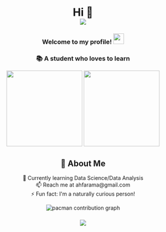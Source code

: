<div align="center">
  
  <!-- Header Section -->
  <h1>Hi 👋 
    <br>
    <a href="https://github.com/shiinahan/">
      <img src="https://readme-typing-svg.herokuapp.com/?font=Plus+Jakarta&pause=1000&center=true&vCenter=true&width=435&lines=I%27m+Ahmad+Farhan+Ramadhan">
    </a>
  </h1>
  
  <h3>
    Welcome to my profile!
    <img src="https://media.giphy.com/media/hvRJCLFzcasrR4ia7z/giphy.gif" width="28">
  </h3>
  
  <h3>📚 A student who loves to learn</h3>

  <!-- GIF -->
  <!-- <img height="200" src="https://media1.tenor.com/m/Wz1BLckFRq4AAAAC/jkt48-oline-manuel.gif"> -->
  <!-- <img height="200" src="https://media1.tenor.com/m/pO1s9r07apkAAAAC/zweezygif-oline-manuel.gif"> -->
  <img height="200" src="https://media2.giphy.com/media/v1.Y2lkPTc5MGI3NjExb3R1c3Jxa2VjY29sd2FyMzBvdmJweHVhdzdwdDR5YXVkcGQ0czhyNCZlcD12MV9pbnRlcm5hbF9naWZfYnlfaWQmY3Q9Zw/AoLprNw1m6482WoihC/giphy.gif">
  <img height="200" src="https://media0.giphy.com/media/v1.Y2lkPTc5MGI3NjExZmlrZXU1czd3MWN1d2V6NGNvYmFvcXpzdDY2azF2emZoNWJ3Y2pyaCZlcD12MV9pbnRlcm5hbF9naWZfYnlfaWQmY3Q9Zw/yGk3uLjB45hxtX8Yjz/giphy.gif">
  <!-- <img height="200" src="https://c.tenor.com/xeBeOwn4ZhYAAAAC/tenor.gif"> -->
  <!-- About Section -->
  <div>
    <h2>💫 About Me</h2>
    <p>
      🌱 Currently learning Data Science/Data Analysis<br>
      📫 Reach me at ahfarama@gmail.com<br>
      ⚡ Fun fact: I'm a naturally curious person!
    </p>
  </div>

  <!-- Quotes Section 
  <h2>✍️ Random Dev Quote</h2>
  <img src="https://quotes-github-readme.vercel.app/api?type=horizontal&theme=radical">
  -->
  <!-- Socials Section -->
<!-- 
<h3 align="center">Connect with me:</h3>
<p align="center">
  <a href="https://instagram.com/frhnahnnn" target="_blank">
    <img src="https://img.shields.io/badge/Instagram-%23E4405F.svg?logo=Instagram&logoColor=white">
  </a>
  <a href="https://linkedin.com/in/Ahmad-Farhan-Ramadhan" target="_blank">
    <img src="https://img.shields.io/badge/LinkedIn-%230077B5.svg?logo=linkedin&logoColor=white">
  </a>
  <a href="https://reddit.com/user/shiinahan" target="_blank">
    <img src="https://img.shields.io/badge/Reddit-%23FF4500.svg?logo=Reddit&logoColor=white">
  </a>
  <a href="https://x.com/RamaChaniago_" target="_blank">
    <img src="https://img.shields.io/badge/X-black.svg?logo=X&logoColor=white">
  </a>
</p>
-->

  <!-- Snake Animation 
<img src="https://raw.githubusercontent.com/RamaChaniago/RamaChaniago/output/snake.svg" alt="Snake animation" />

###
-->

  <!-- Pacman Animation -->
 <picture>
    <source media="(prefers-color-scheme: dark)" srcset="https://raw.githubusercontent.com/RamaChaniago/RamaChaniago/output/pacman-contribution-graph-dark.svg">
    <source media="(prefers-color-scheme: light)" srcset="https://raw.githubusercontent.com/RamaChaniago/RamaChaniago/output/pacman-contribution-graph.svg">
    <img alt="pacman contribution graph" src="https://raw.githubusercontent.com/RamaChaniago/RamaChaniago/output/pacman-contribution-graph.svg">
 </picture>

###
  <!-- Visitor Counter -->
 <div>
  <img src="https://profile-counter.glitch.me/RamaChaniago/count.svg?"  />
</div>

###

</div>

